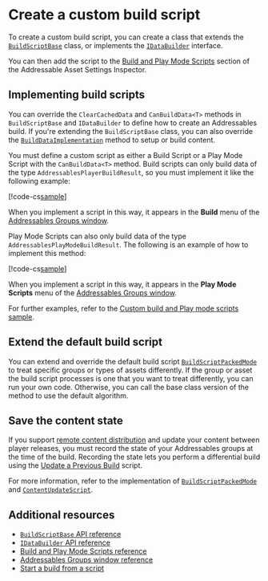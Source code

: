 # Create a custom build script

To create a custom build script, you can create a class that extends the [`BuildScriptBase`](xref:UnityEditor.AddressableAssets.Build.DataBuilders.BuildScriptBase) class, or implements the [`IDataBuilder`](xref:UnityEditor.AddressableAssets.Build.IDataBuilder) interface.

You can then add the script to the [Build and Play Mode Scripts](AddressableAssetSettings.md#build-and-play-mode-scripts) section of the Addressable Asset Settings Inspector.

## Implementing build scripts

You can override the `ClearCachedData` and `CanBuildData<T>` methods in `BuildScriptBase` and `IDataBuilder` to define how to create an Addressables build. If you're extending the `BuildScriptBase` class, you can also override the [`BuildDataImplementation`](xref:UnityEditor.AddressableAssets.Build.DataBuilders.BuildScriptBase.BuildDataImplementation*) method to setup or build content.

You must define a custom script as either a Build Script or a Play Mode Script with the `CanBuildData<T>` method. Build scripts can only build data of the type `AddressablesPlayerBuildResult`, so you must implement it like the following example:

[!code-cs[sample](../Tests/Editor/DocExampleCode/CustomBuildScript.cs#doc_CustomBuildScript)]

When you implement a script in this way, it appears in the **Build** menu of the [Addressables Groups window](GroupsWindow.md).

Play Mode Scripts can also only build data of the type `AddressablesPlayModeBuildResult`. The following is an example of how to implement this method:

[!code-cs[sample](../Tests/Editor/DocExampleCode/CustomBuildScript.cs#doc_CustomPlayModeScript)]

When you implement a script in this way, it appears in the **Play Mode Scripts** menu of the [Addressables Groups window](GroupsWindow.md).

For further examples, refer to the [Custom build and Play mode scripts sample](SamplesOverview.md).

## Extend the default build script

You can extend and override the default build script [`BuildScriptPackedMode`](xref:UnityEditor.AddressableAssets.Build.DataBuilders.BuildScriptPackedMode) to treat specific groups or types of assets differently. If the group or asset the build script processes is one that you want to treat differently, you can run your own code. Otherwise, you can call the base class version of the method to use the default algorithm.

## Save the content state

If you support [remote content distribution](xref:addressables-remote-content-distribution) and update your content between player releases, you must record the state of your Addressables groups at the time of the build. Recording the state lets you perform a differential build using the [Update a Previous Build](xref:addressables-content-update-builds) script.

For more information, refer to the implementation of [`BuildScriptPackedMode`](xref:UnityEditor.AddressableAssets.Build.DataBuilders.BuildScriptPackedMode) and [`ContentUpdateScript`](xref:UnityEditor.AddressableAssets.Build.ContentUpdateScript).

## Additional resources

* [`BuildScriptBase` API reference](xref:UnityEditor.AddressableAssets.Build.DataBuilders.BuildScriptBase)
* [`IDataBuilder` API reference](xref:UnityEditor.AddressableAssets.Build.IDataBuilder)
* [Build and Play Mode Scripts reference](AddressableAssetSettings.md#build-and-play-mode-scripts)
* [Addressables Groups window reference](GroupsWindow.md)
* [Start a build from a script](build-scripting-start-build.md)
